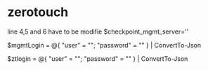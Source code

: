 # zerotouch
line 4,5 and 6 have to be modifie
  $checkpoint_mgmt_server='<management server ip address>'
  
  $mgmtLogin = @{ "user" = "<user name>";  "password" = "<password>" } | ConvertTo-Json
  
  $ztlogin = @{ "user" = "<zero touch username>";  "password" = "<password>" } | ConvertTo-Json
